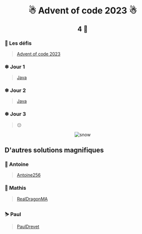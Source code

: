# <p align="center">☃ Advent of code 2023 ☃</p>

## <p align="center">4 🌟</p>

### 📅 Les défis
> [Advent of code 2023](https://adventofcode.com/2023)

### ❄ Jour 1
> [Java](https://github.com/Elyroma/AdventOfCode/tree/main/day1)

### ❄ Jour 2
> [Java](https://github.com/Elyroma/AdventOfCode/tree/main/day2)

### ❄ Jour 3
> 😔

<p align="center">
    <img src="./snow.gif" alt="snow"/>
</p>

## D'autres solutions magnifiques
### 🎄 Antoine
> [Antoine256](https://github.com/Antoine256/advent-of-code-2023)

### 🎅 Mathis
> [RealDragonMA](https://github.com/RealDragonMA/Advent-of-code-2023)

### ⛷ Paul
> [PaulDrevet](https://github.com/PaulDrevet/advent_of_code_2023)